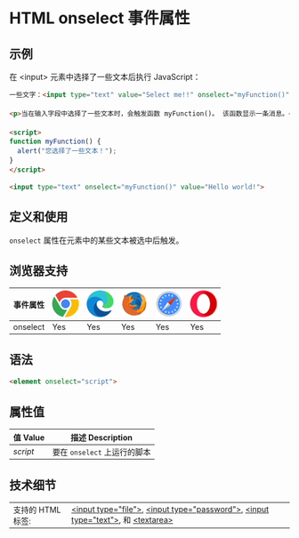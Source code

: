 HTML onselect 事件属性
===

## 示例

在 \<input> 元素中选择了一些文本后执行 JavaScript：

```html idoc:preview:iframe
一些文字：<input type="text" value="Select me!!" onselect="myFunction()">

<p>当在输入字段中选择了一些文本时，会触发函数 myFunction()。 该函数显示一条消息。</p>

<script>
function myFunction() {
  alert("您选择了一些文本！");
}
</script>
```

```html
<input type="text" onselect="myFunction()" value="Hello world!">
```

## 定义和使用

`onselect` 属性在元素中的某些文本被选中后触发。

## 浏览器支持

| 事件属性 | ![chrome][1] | ![edge][2] | ![firefox][3] | ![safari][4] | ![opera][5] |
| --- | --- | --- | --- | --- | --- |
| onselect | Yes | Yes | Yes | Yes | Yes |
<!--rehype:style=width: 100%; display: inline-table;-->

## 语法

```html
<element onselect="script">
```

## 属性值

| 值 Value | 描述 Description |
| --- | --- |
| *script* | 要在 `onselect` 上运行的脚本 |
<!--rehype:style=width: 100%; display: inline-table;-->

## 技术细节

|   |   |
| ---- | ---- |
| 支持的 HTML 标签: | [\<input type="file">](../tags/input_type_file.md), [\<input type="password">](../tags/input_type_password.md), [\<input type="text">](../tags/input_type_text.md), 和 [\<textarea>](../tags/textarea.md) |
<!--rehype:style=width: 100%; display: inline-table;-->



[1]: ../assets/chrome.svg
[2]: ../assets/edge.svg
[3]: ../assets/firefox.svg
[4]: ../assets/safari.svg
[5]: ../assets/opera.svg


